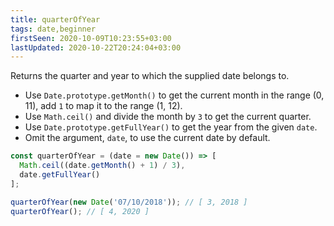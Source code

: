 ```yaml
---
title: quarterOfYear
tags: date,beginner
firstSeen: 2020-10-09T10:23:55+03:00
lastUpdated: 2020-10-22T20:24:04+03:00
---
```


Returns the quarter and year to which the supplied date belongs to.

- Use `Date.prototype.getMonth()` to get the current month in the range (0, 11), add `1` to map it to the range (1, 12).
- Use `Math.ceil()` and divide the month by `3` to get the current quarter.
- Use `Date.prototype.getFullYear()` to get the year from the given `date`.
- Omit the argument, `date`, to use the current date by default.

```js
const quarterOfYear = (date = new Date()) => [
  Math.ceil((date.getMonth() + 1) / 3),
  date.getFullYear()
];
```

```js
quarterOfYear(new Date('07/10/2018')); // [ 3, 2018 ]
quarterOfYear(); // [ 4, 2020 ]
```
